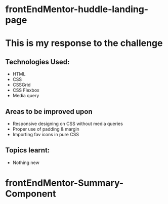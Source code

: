 # frontEndMentor-huddle-landing-page

# This is my response to the challenge

## Technologies Used:
  - HTML
  - CSS
  - CSSGrid
  - CSS Flexbox
  - Media query

## Areas to be improved upon
  - Responsive designing on CSS without media queries
  - Proper use of padding & margin
  - Importing fav icons in pure CSS

## Topics learnt:
  - Nothing new
# frontEndMentor-Summary-Component
